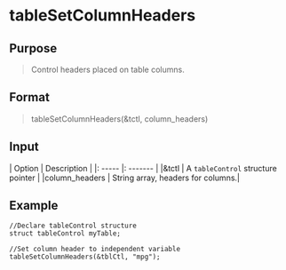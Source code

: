 # tableSetColumnHeaders

## Purpose
> Control headers placed on table columns.

## Format
> tableSetColumnHeaders(&tctl, column_headers)

## Input
| Option | Description |
|: ----- |: ------- |
|&tctl  | A `tableControl` structure pointer |
|column_headers | String array, headers for columns.|

## Example
```
//Declare tableControl structure
struct tableControl myTable;

//Set column header to independent variable
tableSetColumnHeaders(&tblCtl, "mpg");

```

